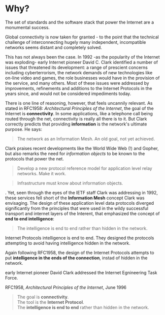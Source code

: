 # Why?

The set of standards and the software stack that power the Internet are a monumental success.

Global connectivity is now taken for granted - to the point that the technical challenge of interconnecting hugely many independent, incompatible networks seems distant and completely solved.

This has not always been the case. In 1992 -as the popularity of the Internet was exploding- early Internet pioneer David C. Clark identified a number of issues that threatened its development: a range of prescient concerns including cyberterrorism, the network demands of new technologies like on-line video and games, the role businesses would have in the provision of the service, and many others. Most of these issues were addressed by improvements, refinements and additions to the Internet Protocols in the years since, and would not be considered impediments today.

There is one line of reasoning, however, that feels uncannily relevant. As stated in RFC1958: _Architectural Principles of the Internet_, the goal of the Internet is __connectivity__. In some applications, like a telephone call being routed through the net, connectivity is really all there is to it. But Clark correctly predicts that providing __information__ is the network's ultimate purpose. He says:

> The network as an Information Mesh. An old goal, not yet achieved.

Clark praises recent developments like the World Wide Web (!) and Gopher, but also remarks the need for _information objects_ to be known to the protocols that power the net. 


> Develop a new protocol reference model for application
> level relay networks. Make it work.


> Infrastructure must know about information objects.


. Yet, seen through the eyes of the IETF staff Clark was addressing in 1992, these services fell short of the __Information Mesh__ concept Clark was envisaging. The design of these application level data protocols diverged significantly from the principles that were used in the wildy successful transport and internet layers of the Interent, that emphasized the concept of __end to end intelligence__:

> The intelligence is end to end rather than hidden in the network.

Internet Protocols intelligence is end to end. They designed the protocols attempting to avoid having intelligence hidden in the network. 

Again following RFC1958, the design of the Internet Protocols attempts to put __intelligence in the ends of the connection__, instad of hidden in the network. 



early Internet pioneer David Clark addressed the Internet Egnineering Task Force.




RFC1958, _Architectural Principles of the Internet_, June 1996

> The goal is __connectivity__.\
> The tool is the __Internet Protocol__.\
> The __intelligence is end to end__ rather than hidden in the network.




